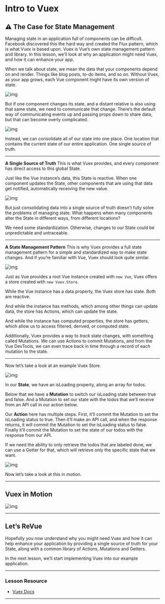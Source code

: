 # Intro to Vuex

## ⚠️ The Case for State Management

Managing state in an application full of components can be difficult. Facebook discovered this the hard way and created the Flux pattern,  which is what Vuex is based upon. Vuex is Vue’s own state management  pattern and library. In this lesson, we’ll look at why an application  might need Vuex, and how it can enhance your app.

When we talk about state, we mean the data that your components  depend on and render. Things like blog posts, to-do items, and so on.  Without Vuex, as your app grows, each Vue component might have its own  version of state.

![img](https://firebasestorage.googleapis.com/v0/b/vue-mastery.appspot.com/o/flamelink%2Fmedia%2F1578371882428_0.png?alt=media&token=bad49a29-5fff-4dcd-bf42-f5c8beec69b7)

But if one component changes its state, and a distant relative is  also using that same state, we need to communicate that change. There’s  the default way of communicating events up and passing props down to  share data, but that can become overly complicated.

![img](https://firebasestorage.googleapis.com/v0/b/vue-mastery.appspot.com/o/flamelink%2Fmedia%2F1578371882429_1.png?alt=media&token=2c411c9f-d5cf-4404-8009-00b73e24a622)

Instead, we can consolidate all of our state into one place. One  location that contains the current state of our entire application. One  single source of truth.

------

**A Single Source of Truth** This is what Vuex provides, and every component has direct access to this global State.

Just like the Vue instance’s data, this State is reactive. When one  component updates the State, other components that are using that data  get notified, automatically receiving the new value.

![img](https://firebasestorage.googleapis.com/v0/b/vue-mastery.appspot.com/o/flamelink%2Fmedia%2F1578371889694_2.png?alt=media&token=f9cc01f0-4644-4867-92ad-17ccd6cc7a6e)

But just consolidating data into a single source of truth doesn’t  fully solve the problems of managing state. What happens when many  components alter the State in different ways, from different locations?

We need some standardization. Otherwise, changes to our State could be unpredictable and untraceable.

------

**A State Management Pattern** This is why Vuex provides a full state management pattern for a simple  and standardized way to make state changes. And if you’re familiar with  Vue, Vuex should look quite similar.

![img](https://firebasestorage.googleapis.com/v0/b/vue-mastery.appspot.com/o/flamelink%2Fmedia%2F1578371892222_3.png?alt=media&token=911a39ae-99b2-4026-9132-71fae035ffc5)

Just as Vue provides a root Vue instance created with `new Vue`, Vuex offers a store created with `new Vuex.Store`.

While the Vue instance has a data property, the Vuex store has state. Both are reactive.

And while the instance has methods, which among other things can update data, the store has Actions, which can update the state.

And while the instance has computed properties, the store has  getters, which allow us to access filtered, derived, or computed state.

Additionally, Vuex provides a way to *track* state changes,  with something called Mutations. We can use Actions to commit Mutations, and from the Vue DevTools, we can even trace back in time through a  record of each mutation to the state.

------

Now let’s take a look at an example Vuex Store.

![img](https://firebasestorage.googleapis.com/v0/b/vue-mastery.appspot.com/o/flamelink%2Fmedia%2F1578371895007_4.png?alt=media&token=27387520-216e-47da-99bd-41e72cebd7bc)

In our **State**, we have an isLoading property, along an array for todos.

Below that we have a **Mutation** to switch our  isLoading state between true and false. And a Mutation to set our state  with the todos that we’ll receive from an API call in our action below.

Our **Action** here has multiple steps. First, it’ll  commit the Mutation to set the isLoading status to true. Then it’ll make an API call, and when the response returns, it will commit the Mutation to set the isLoading status to false. Finally it’ll commit the Mutation to set the state of our todos with the response from our API.

If we need the ability to only retrieve the todos that are labeled  done, we can use a Getter for that, which will retrieve only the  specific state that we want.

![img](https://firebasestorage.googleapis.com/v0/b/vue-mastery.appspot.com/o/flamelink%2Fmedia%2F1578371897321_5.png?alt=media&token=1a6cfcd6-5eb0-4d63-b991-f0dbd0c460ea)

Now let’s take a look at this in motion.

------

## Vuex in Motion

![img](https://firebasestorage.googleapis.com/v0/b/vue-mastery.appspot.com/o/flamelink%2Fmedia%2F1578371900954_6.gif?alt=media&token=a92f02df-8800-4f4a-ac63-6690f9453e66)

------

## Let’s ReVue

Hopefully you now understand why you might need Vuex and how it can  help enhance your application by providing a single source of truth for  your State, along with a common library of Actions, Mutations and  Getters.

In the next lesson, we’ll start implementing Vuex into our example application.

---

### Lesson Resource

- [Vuex Docs](https://vuex.vuejs.org/)

---

